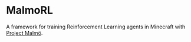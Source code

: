 # MalmoRL
A framework for training Reinforcement Learning agents in Minecraft with [Project Malmö](https://github.com/Microsoft/malmo).
